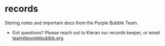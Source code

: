 # records

Storing notes and important docs from the Purple Bubble Team.

- Got questions? Please reach out to Kieran our records keeper, or email <team@purplebubble.org>.
